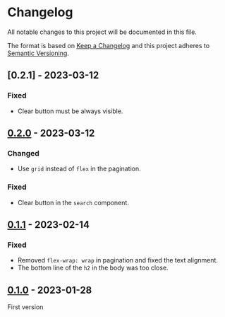 # Changelog

All notable changes to this project will be documented in this file.

The format is based on [Keep a Changelog](http://keepachangelog.com/) and this
project adheres to [Semantic Versioning](http://semver.org/).

## [0.2.1] - 2023-03-12
### Fixed
- Clear button must be always visible.

## [0.2.0] - 2023-03-12
### Changed
- Use `grid` instead of `flex` in the pagination.

### Fixed
- Clear button in the `search` component.

## [0.1.1] - 2023-02-14
### Fixed
- Removed `flex-wrap: wrap` in pagination and fixed the text alignment.
- The bottom line of the `h2` in the body was too close.

## [0.1.0] - 2023-01-28
First version

[0.2.0]: https://github.com/lumeland/ds/compare/v0.1.1...v0.2.0
[0.1.1]: https://github.com/lumeland/ds/compare/v0.1.0...v0.1.1
[0.1.0]: https://github.com/lumeland/ds/releases/tag/v0.1.0

